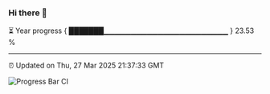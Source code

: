 ### Hi there 👋

⏳ Year progress { ███████▁▁▁▁▁▁▁▁▁▁▁▁▁▁▁▁▁▁▁▁▁▁▁ } 23.53 %

---

⏰ Updated on Thu, 27 Mar 2025 21:37:33 GMT

![Progress Bar CI](https://github.com/IshwaranRudhara/GIT-ACTION/workflows/Progress%20Bar%20CI/badge.svg)
